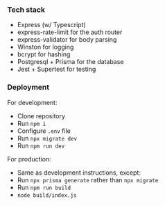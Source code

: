 ### Tech stack

- Express (w/ Typescript)
- express-rate-limit for the auth router
- express-validator for body parsing
- Winston for logging
- bcrypt for hashing
- Postgresql + Prisma for the database
- Jest + Supertest for testing

### Deployment

For development:

- Clone repository
- Run `npm i`
- Configure `.env` file
- Run `npx migrate dev`
- Run `npm run dev`

For production:

- Same as development instructions, except:
- Run `npx prisma generate` rather than `npx migrate`
- Run `npm run build`
- `node build/index.js`
